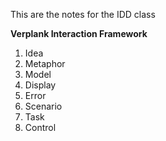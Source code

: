 This are the notes for the IDD class

**Verplank Interaction Framework**

1. Idea
2. Metaphor
3. Model
4. Display
5. Error
6. Scenario
7. Task
8. Control

